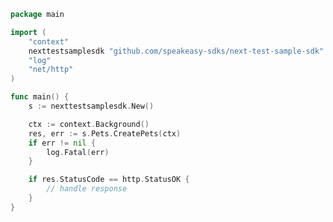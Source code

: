 <!-- Start SDK Example Usage -->
```go
package main

import (
	"context"
	nexttestsamplesdk "github.com/speakeasy-sdks/next-test-sample-sdk"
	"log"
	"net/http"
)

func main() {
	s := nexttestsamplesdk.New()

	ctx := context.Background()
	res, err := s.Pets.CreatePets(ctx)
	if err != nil {
		log.Fatal(err)
	}

	if res.StatusCode == http.StatusOK {
		// handle response
	}
}

```
<!-- End SDK Example Usage -->